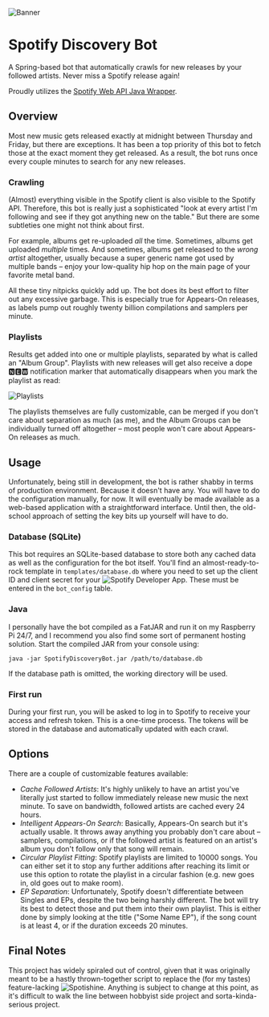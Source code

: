 ![Banner](https://i.imgur.com/PLKEDro.png)

# Spotify Discovery Bot
A Spring-based bot that automatically crawls for new releases by your followed artists. Never miss a Spotify release again!

Proudly utilizes the [Spotify Web API Java Wrapper](https://github.com/thelinmichael/spotify-web-api-java).

## Overview
Most new music gets released exactly at midnight between Thursday and Friday, but there are exceptions. It has been a top priority of this bot to fetch those at the exact moment they get released. As a result, the bot runs once every couple minutes to search for any new releases.

### Crawling
(Almost) everything visible in the Spotify client is also visible to the Spotify API. Therefore, this bot is really just a sophisticated "look at every artist I'm following and see if they got anything new on the table." But there are some subtleties one might not think about first.

For example, albums get re-uploaded _all_ the time. Sometimes, albums get uploaded _multiple_ times. And sometimes, albums get released to the _wrong artist_ altogether, usually because a super generic name got used by multiple bands – enjoy your low-quality hip hop on the main page of your favorite metal band.

All these tiny nitpicks quickly add up. The bot does its best effort to filter out any excessive garbage. This is especially true for Appears-On releases, as labels pump out roughly twenty billion compilations and samplers per minute.

### Playlists
Results get added into one or multiple playlists, separated by what is called an "Album Group". Playlists with new releases will get also receive a dope 🅽🅴🆆 notification marker that automatically disappears when you mark the playlist as read:

![Playlists](https://i.imgur.com/TG7keIF.png)

The playlists themselves are fully customizable, can be merged if you don't care about separation as much (as me), and the Album Groups can be individually turned off altogether – most people won't care about Appears-On releases as much.

## Usage
Unfortunately, being still in development, the bot is rather shabby in terms of production environment. Because it doesn't have any. You will have to do the configuration manually, for now. It will eventually be made available as a web-based application with a straightforward interface. Until then, the old-school approach of setting the key bits up yourself will have to do.

### Database (SQLite)
This bot requires an SQLite-based database to store both any cached data as well as the configuration for the bot itself. You'll find an almost-ready-to-rock template in `templates/database.db` where you need to set up the client ID and client secret for your ![Spotify Developer App](https://developer.spotify.com/dashboard). These must be entered in the `bot_config` table.

### Java
I personally have the bot compiled as a FatJAR and run it on my Raspberry Pi 24/7, and I recommend you also find some sort of permanent hosting solution. Start the compiled JAR from your console using:

```java -jar SpotifyDiscoveryBot.jar /path/to/database.db```

If the database path is omitted, the working directory will be used.

### First run
During your first run, you will be asked to log in to Spotify to receive your access and refresh token. This is a one-time process. The tokens will be stored in the database and automatically updated with each crawl.

## Options
There are a couple of customizable features available:
* *Cache Followed Artists*: It's highly unlikely to have an artist you've literally just started to follow immediately release new music the next minute. To save on bandwidth, followed artists are cached every 24 hours.
* *Intelligent Appears-On Search*: Basically, Appears-On search but it's actually usable. It throws away anything you probably don't care about – samplers, compilations, or if the followed artist is featured on an artist's album you don't follow only that song will remain.
* *Circular Playlist Fitting*: Spotify playlists are limited to 10000 songs. You can either set it to stop any further additions after reaching its limit or use this option to rotate the playlist in a circular fashion (e.g. new goes in, old goes out to make room).
* *EP Separation*: Unfortunately, Spotify doesn't differentiate between Singles and EPs, despite the two being harshly different. The bot will try its best to detect those and put them into their own playlist. This is either done by simply looking at the title ("Some Name EP"), if the song count is at least 4, or if the duration exceeds 20 minutes.

## Final Notes
This project has widely spiraled out of control, given that it was originally meant to be a hastly thrown-together script to replace the (for my tastes) feature-lacking ![Spotishine](https://www.spotishine.com). Anything is subject to change at this point, as it's difficult to walk the line between hobbyist side project and sorta-kinda-serious project.
